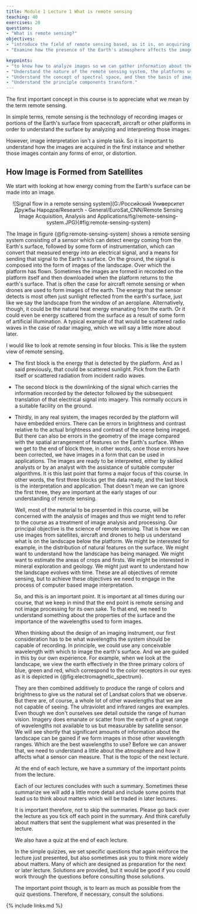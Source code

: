 ```yaml
---
title: Module 1 Lecture 1 What is remote sensing
teaching: 40
exercises: 20
questions:
- "What is remote sensing?"
objectives:
- "introduce the field of remote sensing based, as it is, on acquiring images of the Earth's surface, mostly from space."
- "Examine how the presence of the Earth's atmosphere affects the images recorded."

keypoints:
- "to know how to analyze images so we can gather information about the landscape being imaged."
- "Understand the nature of the remote sensing system, the platforms used for recording images of the Earth's surface, the imaging sensors used on those platforms, the various wavelengths used for imaging, how the atmosphere affects imaging, errors in the images and how they can be corrected"
- "Understand the concept of spectral space, and then the basis of image understanding"
- "Understand the principle components transform."
---
```


The first important concept in this course is to appreciate what we mean by the term remote sensing. 

In simple terms, remote sensing is the technology of recording images or portions of the Earth's surface from spacecraft, aircraft or other platforms in order to understand the surface by analyzing and interpreting those images. 

However, image interpretation isn't a simple task. So it is important to understand how the images are acquired in the first instance and whether those images contain any forms of error, or distortion. 

## How Image is Formed from Satellites

We start with looking at how energy coming from the Earth's surface can be made into an image. 

<center>

![Signal flow in a remote sensing system](G:/Российский Университет Дружбы Народов/Research - General/EuroSat_CNN/Remote Sensing Image Acquisition, Analysis and Applications/fig/remote-sensing-system.JPG){#fig:remote-sensing-system}

</center>

The Image in figure {@fig:remote-sensing-system} shows a remote sensing system consisting of a sensor which can detect energy coming from the Earth's surface, followed by some form of instrumentation, which can convert that measured energy into an electrical signal, and a means for sending that signal to the Earth's surface. On the ground, the signal is composed into the form of images of the landscape. Over which the platform has flown. Sometimes the images are formed in recorded on the platform itself and then downloaded when the platform returns to the earth's surface. That is often the case for aircraft remote sensing or when drones are used to form images of the earth. The energy that the sensor detects is most often just sunlight reflected from the earth's surface, just like we say the landscape from the window of an aeroplane. Alternatively, though, it could be the natural heat energy emanating from the earth. Or it could even be energy scattered from the surface as a result of some form of artificial illumination. A typical example of that would be scattered radio waves in the case of radar imaging, which we will say a little more about later. 

I would like to look at remote sensing in four blocks. This is like the system view of remote sensing. 

- The first block is the energy that is detected by the platform. And as I said previously, that could be scattered sunlight. Pick from the Earth itself or scattered radiation from incident radio waves. 

- The second block is the downlinking of the signal which carries the information recorded by the detector followed by the subsequent translation of that electrical signal into imagery. This normally occurs in a suitable facility on the ground. 

- Thirdly, in any real system, the images recorded by the platform will have embedded errors. There can be errors in brightness and contrast relative to the actual brightness and contrast of the scene being imaged. But there can also be errors in the geometry of the image compared with the spatial arrangement of features on the Earth's surface. When we get to the end of block three, in other words, once those errors have been corrected, we have images in a form that can be used in applications. The images are ready to be interpreted, either by skilled analysts or by an analyst with the assistance of suitable computer algorithms. It is this last point that forms a major focus of this course. In other words, the first three blocks get the data ready, and the last block is the interpretation and application. That doesn't mean we can ignore the first three, they are important at the early stages of our understanding of remote sensing. 

  Well, most of the material to be presented in this course, will be concerned with the analysis of images and thus we might tend to refer to the course as a treatment of image analysis and processing. Our principal objective is the science of remote sensing. That is how we can use images from satellites, aircraft and drones to help us understand what is on the landscape below the platform. We might be interested for example, in the distribution of natural features on the surface. We might want to understand how the landscape has being managed. We might want to estimate the areas of crops and firsts. We might be interested in mineral exploration and geology. We might just want to understand how the landscape evolves with time. These are all objectives of remote sensing, but to achieve these objectives we need to engage in the process of computer based image interpretation. 

  So, and this is an important point. It is important at all times during our course, that we keep in mind that the end point is remote sensing and not image processing for its own sake. To that end, we need to understand something about the properties of the surface and the importance of the wavelengths used to form images. 

  When thinking about the design of an imaging instrument, our first consideration has to be what wavelengths the system should be capable of recording. In principle, we could use any conceivable wavelength with which to image the earth's surface. And we are guided in this by our own experience. For example, when we look at the landscape, we view the earth effectively in the three primary colors of blue, green and red, which correspond to the color receptors in our eyes as it is depicted in {@fig:electromagnetic_spectrum}.

  They are then combined additively to produce the range of colors and brightness to give us the natural set of Landsat colors that we observe. But there are, of course, a whole lot of other wavelengths that we are not capable of seeing. The ultraviolet and infrared ranges are examples. Even though we don't ourselves see detail outside the range of human vision. Imagery does emanate or scatter from the earth of a great range of wavelengths not available to us but measurable by satellite sensor. We will see shortly that significant amounts of information about the landscape can be gained if we form images in those other wavelength ranges. Which are the best wavelengths to use? Before we can answer that, we need to understand a little about the atmosphere and how it affects what a sensor can measure. That is the topic of the next lecture. 

  At the end of each lecture, we have a summary of the important points from the lecture. 

  Each of our lectures concludes with such a summary. Sometimes these summarize we will add a little more detail and include some points that lead us to think about matters which will be traded in later lectures. 

  It is important therefore, not to skip the summaries. Please go back over the lecture as you tick off each point in the summary. And think carefully about matters that sent the supplement what was presented in the lecture. 

  We also have a quiz at the end of each lecture. 

  In the simple quizzes, we set specific questions that again reinforce the lecture just presented, but also sometimes ask you to think more widely about matters. Many of which are designed as preparation for the next or later lecture. Solutions are provided, but it would be good if you could work through the questions before consulting those solutions. 

  The important point though, is to learn as much as possible from the quiz questions. Therefore, if necessary, consult the solutions.

{% include links.md %}
